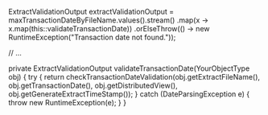 ExtractValidationOutput extractValidationOutput = maxTransactionDateByFileName.values().stream()
    .map(x -> x.map(this::validateTransactionDate))
    .orElseThrow(() -> new RuntimeException("Transaction date not found."));

// ...

private ExtractValidationOutput validateTransactionDate(YourObjectType obj) {
    try {
        return checkTransactionDateValidation(obj.getExtractFileName(), obj.getTransactionDate(), obj.getDistributedView(), obj.getGenerateExtractTimeStamp());
    } catch (DateParsingException e) {
        throw new RuntimeException(e);
    }
}

